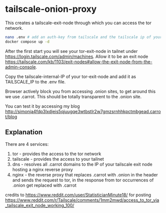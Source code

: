 # tailscale-onion-proxy

This creates a tailscale-exit-node through which you can access the tor network.

``` bash
nano .env # add an auth-key from tailscale and the tailscale ip of your new exit-node
docker compose up -d
```

After the first start you will see your tor-exit-node in tailnet under https://login.tailscale.com/admin/machines.
Allow it to be an exit node https://tailscale.com/kb/1103/exit-nodes#allow-the-exit-node-from-the-admin-console.

Copy the tailscale-internal-IP of your tor-exit-node and add it as TAILSCALE_IP to the .env file.

Browser actively block you from accessing .onion sites, to get around this we use .carrot.
This should be totally transparent to the .onion site.

You can test it by accessing my blog http://simonja4fdp3lxdjeis5qjuugqe3wtbstlr2w7gmzsrnhhkpctmbgead.carrot/blog

## Explanation

There are 4 services:
1. tor - provides the access to the tor network
2. tailscale - provides the access to your tailnet
3. dns - resolves all .carrot domains to the IP of your tailscale exit node hosting a nginx reverse proxy
4. nginx - the reverse proxy that replaces .carrot with .onion in the header and sends the request to tor, in the response from tor occurrences of .onion get replaced with .carrot

credits to https://www.reddit.com/user/StatisticianMinute18/ for posting https://www.reddit.com/r/Tailscale/comments/1mm2mwd/access_to_tor_via_tailscale_exit_node_working_100/
